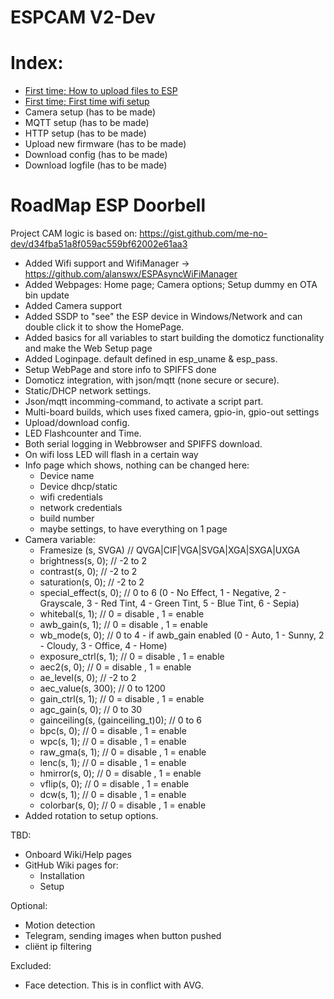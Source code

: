 # ESPCAM V2-Dev

# Index:
- <a href="assets/readme_first_file_upload/README_First_file_upload.md">First time; How to upload files to ESP</a>
- <a href="assets/readme_first_wifi_setup/README_First_wifi_setup.md">First time; First time wifi setup</a>
- Camera setup (has to be made)
- MQTT setup (has to be made)
- HTTP setup (has to be made)
- Upload new firmware (has to be made)
- Download config (has to be made)
- Download logfile (has to be made)


# RoadMap ESP Doorbell

Project CAM logic is based on:  <https://gist.github.com/me-no-dev/d34fba51a8f059ac559bf62002e61aa3>

- Added Wifi support and WifiManager -> <https://github.com/alanswx/ESPAsyncWiFiManager>
- Added Webpages: Home page; Camera options; Setup dummy en OTA bin update
- Added Camera support
- Added SSDP to "see" the ESP device in Windows/Network and can double click it to show the HomePage.
- Added basics for all variables to start building the domoticz functionality and make the Web Setup page
- Added Loginpage. default defined in esp_uname & esp_pass.
- Setup WebPage and store info to SPIFFS done
- Domoticz integration, with json/mqtt (none secure or secure).
- Static/DHCP network settings.
- Json/mqtt incomming-command, to activate a script part.
- Multi-board builds, which uses fixed camera, gpio-in, gpio-out settings
- Upload/download config.
- LED Flashcounter and Time.
- Both serial logging in Webbrowser and SPIFFS download.
- On wifi loss LED will flash in a certain way
- Info page which shows, nothing can be changed here:
  - Device name
  - Device dhcp/static
  - wifi credentials
  - network credentials
  - build number
  - maybe settings, to have everything on 1 page
- Camera variable:
  - Framesize (s, SVGA)                // QVGA|CIF|VGA|SVGA|XGA|SXGA|UXGA
  - brightness(s, 0);                  // -2 to 2
  - contrast(s, 0);                    // -2 to 2
  - saturation(s, 0);                  // -2 to 2
  - special_effect(s, 0);              // 0 to 6 (0 - No Effect, 1 - Negative, 2 - Grayscale, 3 - Red Tint, 4 - Green Tint, 5 - Blue Tint, 6 - Sepia)
  - whitebal(s, 1);                    // 0 = disable , 1 = enable
  - awb_gain(s, 1);                    // 0 = disable , 1 = enable
  - wb_mode(s, 0);                     // 0 to 4 - if awb_gain enabled (0 - Auto, 1 - Sunny, 2 - Cloudy, 3 - Office, 4 - Home)
  - exposure_ctrl(s, 1);               // 0 = disable , 1 = enable
  - aec2(s, 0);                        // 0 = disable , 1 = enable
  - ae_level(s, 0);                    // -2 to 2
  - aec_value(s, 300);                 // 0 to 1200
  - gain_ctrl(s, 1);                   // 0 = disable , 1 = enable
  - agc_gain(s, 0);                    // 0 to 30
  - gainceiling(s, (gainceiling_t)0);  // 0 to 6
  - bpc(s, 0);                         // 0 = disable , 1 = enable
  - wpc(s, 1);                         // 0 = disable , 1 = enable
  - raw_gma(s, 1);                     // 0 = disable , 1 = enable
  - lenc(s, 1);                        // 0 = disable , 1 = enable
  - hmirror(s, 0);                     // 0 = disable , 1 = enable
  - vflip(s, 0);                       // 0 = disable , 1 = enable
  - dcw(s, 1);                         // 0 = disable , 1 = enable
  - colorbar(s, 0);                    // 0 = disable , 1 = enable
- Added rotation to setup options.

TBD:

- Onboard Wiki/Help pages
- GitHub Wiki pages for:
  - Installation
  - Setup

Optional:

- Motion detection
- Telegram, sending images when button pushed
- cliënt ip filtering

Excluded:

- Face detection. This is in conflict with AVG.
